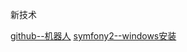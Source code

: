 新技术

[github--机器人](http://hubot.github.com/)
[symfony2--windows安装](http://www.kevwebdev.com/blog/installing-php-5-dot-4-on-windows-7-for-developing-with-symfony2.html)

